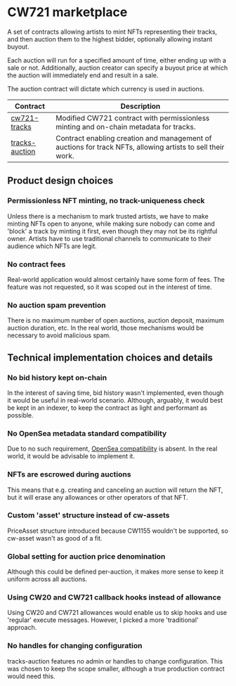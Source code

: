 # CW721 marketplace

A set of contracts allowing artists to mint NFTs representing their tracks, and then auction them to the highest bidder,
optionally allowing instant buyout.

Each auction will run for a specified amount of time, either ending up with a sale or not.
Additionally, auction creator can specify a buyout price at which the auction will immediately end and result in a sale.

The auction contract will dictate which currency is used in auctions.

| Contract                                                                                           | Description                                                                                                |                                                                                                                                 
|----------------------------------------------------------------------------------------------------|------------------------------------------------------------------------------------------------------------|
| [cw721-tracks](https://github.com/TheDeeKay/CW721Marketplace/tree/main/contracts/cw721-tracks)     | Modified CW721 contract with permissionless minting and on-chain metadata for tracks.                      |
| [tracks-auction](https://github.com/TheDeeKay/CW721Marketplace/tree/main/contracts/tracks-auction) | Contract enabling creation and management of auctions for track NFTs, allowing artists to sell their work. |  

## Product design choices

### Permissionless NFT minting, no track-uniqueness check
Unless there is a mechanism to mark trusted artists, we have to make minting NFTs open to anyone, while making sure
nobody can come and 'block' a track by minting it first, even though they may not be its rightful owner.
Artists have to use traditional channels to communicate to their audience which NFTs are legit.

### No contract fees
Real-world application would almost certainly have some form of fees. The feature was not requested, so it was scoped
out in the interest of time.

### No auction spam prevention
There is no maximum number of open auctions, auction deposit, maximum auction duration, etc. In the real world, those
mechanisms would be necessary to avoid malicious spam.

## Technical implementation choices and details

### No bid history kept on-chain
In the interest of saving time, bid history wasn't implemented, even though it would be useful in real-world scenario.
Although, arguably, it would best be kept in an indexer, to keep the contract as light and performant as possible.

### No OpenSea metadata standard compatibility
Due to no such requirement, [OpenSea compatibility](https://docs.opensea.io/docs/metadata-standards) is absent. 
In the real world, it would be advisable to implement it.

### NFTs are escrowed during auctions
This means that e.g. creating and canceling an auction will return the NFT, but it will erase any allowances or other
operators of that NFT.

### Custom 'asset' structure instead of cw-assets
PriceAsset structure introduced because CW1155 wouldn't be supported, so cw-asset wasn't as good of a fit.

### Global setting for auction price denomination
Although this could be defined per-auction, it makes more sense to keep it uniform across all auctions.

### Using CW20 and CW721 callback hooks instead of allowance
Using CW20 and CW721 allowances would enable us to skip hooks and use 'regular' execute messages. However, I picked a
more 'traditional' approach.

### No handles for changing configuration
tracks-auction features no admin or handles to change configuration. This was chosen to keep the scope smaller, although
a true production contract would need this.